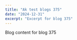 ```yaml
---
title: "Ak test blogs 375"
date: "2024-12-31"
excerpt: "Excerpt for blog 375"
---
```


Blog content for blog 375